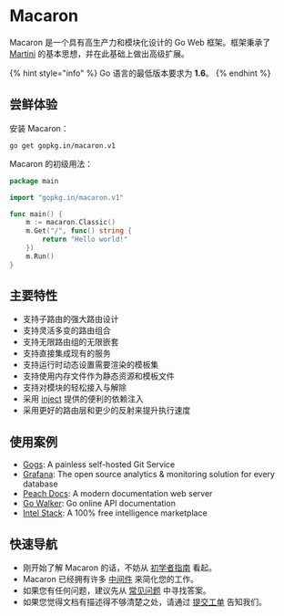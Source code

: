 # Macaron

Macaron 是一个具有高生产力和模块化设计的 Go Web 框架。框架秉承了 [Martini](https://github.com/go-martini/martini) 的基本思想，并在此基础上做出高级扩展。

{% hint style="info" %} 
Go 语言的最低版本要求为 **1.6**。
{% endhint %}

## 尝鲜体验

安装 Macaron：

	go get gopkg.in/macaron.v1

Macaron 的初级用法：

```go
package main

import "gopkg.in/macaron.v1"

func main() {
	m := macaron.Classic()
	m.Get("/", func() string {
		return "Hello world!"
	})
	m.Run()
}
```

## 主要特性

- 支持子路由的强大路由设计
- 支持灵活多变的路由组合
- 支持无限路由组的无限嵌套
- 支持直接集成现有的服务
- 支持运行时动态设置需要渲染的模板集
- 支持使用内存文件作为静态资源和模板文件
- 支持对模块的轻松接入与解除
- 采用 [inject](https://github.com/codegangsta/inject) 提供的便利的依赖注入
- 采用更好的路由层和更少的反射来提升执行速度

## 使用案例

- [Gogs](https://gogs.io): A painless self-hosted Git Service
- [Grafana](http://grafana.org/): The open source analytics & monitoring solution for every database
- [Peach Docs](https://peachdocs.org): A modern documentation web server
- [Go Walker](https://gowalker.org): Go online API documentation
- [Intel Stack](https://intelstack.com/): A 100% free intelligence marketplace

## 快速导航

- 刚开始了解 Macaron 的话，不妨从 [初学者指南](zh-CN/starter_guide.md) 看起。
- Macaron 已经拥有许多 [中间件](zh-CN/middlewares/README.md) 来简化您的工作。
- 如果您有任何问题，建议先从 [常见问题](zh-CN/faqs.md) 中寻找答案。
- 如果您觉得文档有描述得不够清楚之处，请通过 [提交工单](https://github.com/go-macaron/docs/issues) 告知我们。
